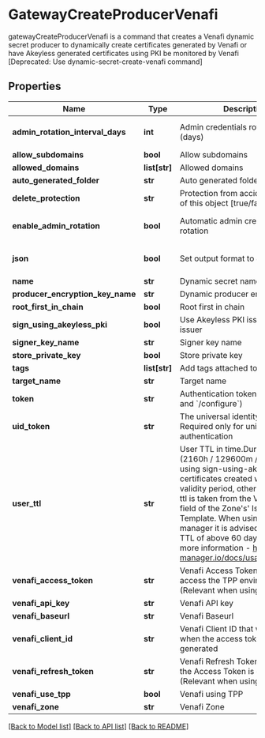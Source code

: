 # GatewayCreateProducerVenafi

gatewayCreateProducerVenafi is a command that creates a Venafi dynamic secret producer to dynamically create certificates generated by Venafi or have Akeyless generated certificates using PKI be monitored by Venafi [Deprecated: Use dynamic-secret-create-venafi command]
## Properties
Name | Type | Description | Notes
------------ | ------------- | ------------- | -------------
**admin_rotation_interval_days** | **int** | Admin credentials rotation interval (days) | [optional] [default to 0]
**allow_subdomains** | **bool** | Allow subdomains | [optional] 
**allowed_domains** | **list[str]** | Allowed domains | [optional] 
**auto_generated_folder** | **str** | Auto generated folder | [optional] 
**delete_protection** | **str** | Protection from accidental deletion of this object [true/false] | [optional] 
**enable_admin_rotation** | **bool** | Automatic admin credentials rotation | [optional] [default to False]
**json** | **bool** | Set output format to JSON | [optional] [default to False]
**name** | **str** | Dynamic secret name | 
**producer_encryption_key_name** | **str** | Dynamic producer encryption key | [optional] 
**root_first_in_chain** | **bool** | Root first in chain | [optional] 
**sign_using_akeyless_pki** | **bool** | Use Akeyless PKI issuer or Venafi issuer | [optional] 
**signer_key_name** | **str** | Signer key name | [optional] 
**store_private_key** | **bool** | Store private key | [optional] 
**tags** | **list[str]** | Add tags attached to this object | [optional] 
**target_name** | **str** | Target name | [optional] 
**token** | **str** | Authentication token (see &#x60;/auth&#x60; and &#x60;/configure&#x60;) | [optional] 
**uid_token** | **str** | The universal identity token, Required only for universal_identity authentication | [optional] 
**user_ttl** | **str** | User TTL in time.Duration format (2160h / 129600m / etc...). When using sign-using-akeyless-pki certificates created will have this validity period, otherwise the user-ttl is taken from the Validity Period field of the Zone&#39;s&#39; Issuing Template. When using cert-manager it is advised to have a TTL of above 60 days (1440h). For more information - https://cert-manager.io/docs/usage/certificate/ | [optional] [default to '2160h']
**venafi_access_token** | **str** | Venafi Access Token to use to access the TPP environment (Relevant when using TPP) | [optional] 
**venafi_api_key** | **str** | Venafi API key | [optional] 
**venafi_baseurl** | **str** | Venafi Baseurl | [optional] 
**venafi_client_id** | **str** | Venafi Client ID that was used when the access token was generated | [optional] [default to 'akeyless']
**venafi_refresh_token** | **str** | Venafi Refresh Token to use when the Access Token is expired (Relevant when using TPP) | [optional] 
**venafi_use_tpp** | **bool** | Venafi using TPP | [optional] 
**venafi_zone** | **str** | Venafi Zone | [optional] 

[[Back to Model list]](../README.md#documentation-for-models) [[Back to API list]](../README.md#documentation-for-api-endpoints) [[Back to README]](../README.md)


